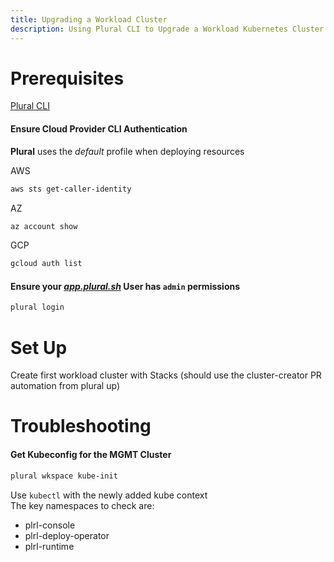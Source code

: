 ```yaml
---
title: Upgrading a Workload Cluster
description: Using Plural CLI to Upgrade a Workload Kubernetes Cluster
---
```


# Prerequisites
[Plural CLI](/how-to/set-up/plural-cli)

#### Ensure Cloud Provider CLI Authentication
**Plural** uses the _default_ profile when deploying resources  

AWS  
```sh
aws sts get-caller-identity
```  
AZ
```sh
az account show
```
GCP
```sh
gcloud auth list
```

#### Ensure your _[app.plural.sh](https://app.plural.sh/profile/me)_ User has `admin` permissions  

```sh
plural login
```

# Set Up
Create first workload cluster with Stacks (should use the cluster-creator PR automation from plural up)

# Troubleshooting
#### Get Kubeconfig for the MGMT Cluster
```sh
plural wkspace kube-init
```

Use `kubectl` with the newly added kube context  
The key namespaces to check are:   
* plrl-console
* plrl-deploy-operator
* plrl-runtime
